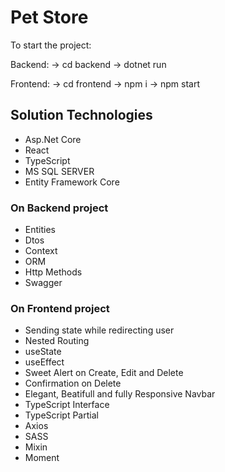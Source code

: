 # Pet Store

To start the project:

Backend:
-> cd backend
-> dotnet run

Frontend:
-> cd frontend
-> npm i
-> npm start


## Solution Technologies

-  Asp.Net Core 
-  React
-  TypeScript
-  MS SQL SERVER
-  Entity Framework Core


### On Backend project

-  Entities
-  Dtos
-  Context
-  ORM
-  Http Methods
-  Swagger

### On Frontend project

-  Sending state while redirecting user
-  Nested Routing
-  useState
-  useEffect
-  Sweet Alert on Create, Edit and Delete
-  Confirmation on Delete
-  Elegant, Beatifull and fully Responsive Navbar
-  TypeScript Interface
-  TypeScript Partial
-  Axios
-  SASS
-  Mixin
-  Moment
